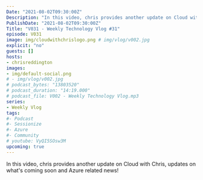 ```yaml
---
Date: "2021-08-02T09:30:00Z"
Description: "In this video, chris provides another update on Cloud with Chris, updates on what's coming soon and Azure related news!"
PublishDate: "2021-08-02T09:30:00Z"
Title: "V031 - Weekly Technology Vlog #31"
episode: V031
image: img/cloudwithchrislogo.png # img/vlog/v002.jpg
explicit: "no"
guests: []
hosts:
- chrisreddington
images:
- img/default-social.png
# - img/vlog/v002.jpg
# podcast_bytes: "13803520"
# podcast_duration: "14:19.000"
# podcast_file: V002 - Weekly Technology Vlog.mp3
series:
- Weekly Vlog
tags:
#- Podcast
#- Sessionize
#- Azure
#- Community
# youtube: VyQI5SOsw3M
upcoming: true
---
```

In this video, chris provides another update on Cloud with Chris, updates on what's coming soon and Azure related news!